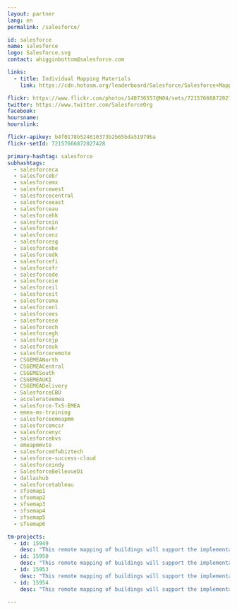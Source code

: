 ```yaml
---
layout: partner
lang: en
permalink: /salesforce/

id: salesforce
name: salesforce
logo: Salesforce.svg
contact: ahigginbottom@salesforce.com

links:
  - title: Individual Mapping Materials
    link: https://cdn.hotosm.org/leaderboard/Salesforce/Salesforce+Mapping+how+to+guide.pdf

flickr: https://www.flickr.com/photos/140736557@N04/sets/72157666872027428
twitter: https://www.twitter.com/SalesforceOrg
facebook:
hoursname:
hourslink:

flickr-apikey: b4f0178b524610373b2b65bda51979ba
flickr-setId: 72157666872027428

primary-hashtag: salesforce
subhashtags:
  - salesforceca
  - salesforcebr
  - salesforcemx
  - salesforcewest
  - salesforcecentral
  - salesforceeast
  - salesforceau
  - salesforcehk
  - salesforcein
  - salesforcekr
  - salesforcenz
  - salesforcesg
  - salesforcebe
  - salesforcedk
  - salesforcefi
  - salesforcefr
  - salesforcede
  - salesforceie
  - salesforceil
  - salesforceit
  - salesforcema
  - salesforcenl
  - salesforcees
  - salesforcese
  - salesforcech
  - salesforcegh
  - salesforcejp
  - salesforceuk
  - salesforceremote
  - CSGEMEANorth
  - CSGEMEACentral
  - CSGEMESouth
  - CSGEMEAUKI
  - CSGEMEADelivery
  - SalesforceCBU
  - accelerateemea
  - salesforce-TxS-EMEA
  - emea-ms-training
  - salesforceemeapmm
  - salesforcemcsr
  - salesforcenyc
  - salesforcebvs
  - emeapmmvto
  - salesforcedfwbiztech
  - salesforce-success-cloud
  - salesforceindy
  - SalesforceBellevueDi
  - dallashub
  - salesforcetableau
  - sfsemap1
  - sfsemap2
  - sfsemap3
  - sfsemap4
  - sfsemap5
  - sfsemap6

tm-projects:
  - id: 15949
    desc: "This remote mapping of buildings will support the implementation of planned activities and largely the generation of data for humanitarian activities in the identified provinces."
  - id: 15950
    desc: "This remote mapping of buildings will support the implementation of planned activities and largely the generation of data for humanitarian activities in the identified provinces."
  - id: 15953
    desc: "This remote mapping of buildings will support the implementation of planned activities and largely the generation of data for humanitarian activities in the identified provinces."
  - id: 15954
    desc: "This remote mapping of buildings will support the implementation of planned activities and largely the generation of data for humanitarian activities in the identified provinces."
  
---
```


